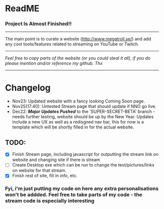 # ReadME #

### Project Is Almost Finished!! ###

 - - - - -

The main point is to curate a website (http://www.megatroll.se/) and add any cool tools/features related to streaming on YouTube or Twitch.

 - - - -

*Feel free to copy parts of the website (or you could steal it all), if you do please mention and/or reference my github. Thx*

- - - - - -

Changelog
=========

* Nov23: Updated website with a fancy looking Coming Soon page.
* Nov25(17:40): Untested Stream page that should update if NNO go live.
* Dec22: ***Major Updates Pushed*** to the 'SUPER-SECRET-BETA' branch - needs further testing, website should be up by the New Year. Updates include a new UX as well as a redisgned nav bar, this for now is a template which will be shortly filled in for the actual website.

## TODO: ##
- [x] Finish Stream page, including javascript for outputting the stream link on website and changing site if there is stream
- [ ] Create Desktop exe which can be run to change the text/pictures/links on website for that stream.
- [x] Finish rest of site, fill in info, etc.

### Fyi, i'm just putting my code on here any extra personalisations won't be addded. Feel free to take parts of my code - the stream code is especially interesting ###
